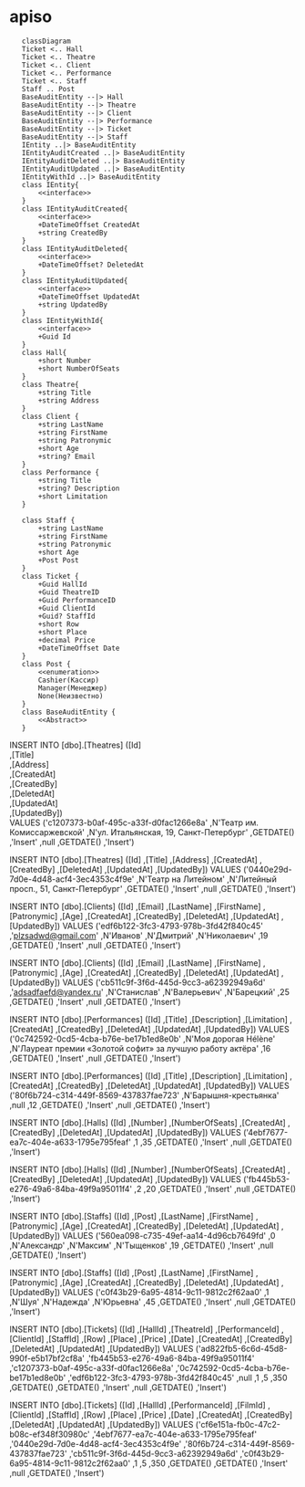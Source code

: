 # apiso
 ```mermaid
    classDiagram
    Ticket <.. Hall
    Ticket <.. Theatre
    Ticket <.. Client
    Ticket <.. Performance
    Ticket <.. Staff
    Staff .. Post
    BaseAuditEntity --|> Hall
    BaseAuditEntity --|> Theatre
    BaseAuditEntity --|> Client
    BaseAuditEntity --|> Performance
    BaseAuditEntity --|> Ticket
    BaseAuditEntity --|> Staff
    IEntity ..|> BaseAuditEntity
    IEntityAuditCreated ..|> BaseAuditEntity
    IEntityAuditDeleted ..|> BaseAuditEntity
    IEntityAuditUpdated ..|> BaseAuditEntity
    IEntityWithId ..|> BaseAuditEntity
    class IEntity{
        <<interface>>
    }
    class IEntityAuditCreated{
        <<interface>>
        +DateTimeOffset CreatedAt
        +string CreatedBy
    }
    class IEntityAuditDeleted{
        <<interface>>
        +DateTimeOffset? DeletedAt
    }
    class IEntityAuditUpdated{
        <<interface>>
        +DateTimeOffset UpdatedAt
        +string UpdatedBy
    }
    class IEntityWithId{
        <<interface>>
        +Guid Id
    }        
    class Hall{
        +short Number
        +short NumberOfSeats
    }
    class Theatre{
        +string Title
        +string Address
    }
    class Client {
        +string LastName
        +string FirstName
        +string Patronymic
        +short Age
        +string? Email
    }
    class Performance {
        +string Title
        +string? Description
        +short Limitation
    }

    class Staff {
        +string LastName
        +string FirstName
        +string Patronymic
        +short Age
        +Post Post
    }
    class Ticket {
        +Guid HallId 
        +Guid TheatreID
        +Guid PerformanceID
        +Guid ClientId
        +Guid? StaffId
        +short Row
        +short Place
        +decimal Price
        +DateTimeOffset Date
    }
    class Post {
        <<enumeration>>
        Cashier(Кассир)
        Manager(Менеджер)
        None(Неизвестно)
    }
    class BaseAuditEntity {
        <<Abstract>>        
    }
```



  INSERT INTO [dbo].[Theatres] 
           ([Id]  
           ,[Title]  
           ,[Address]  
           ,[CreatedAt]  
           ,[CreatedBy]  
           ,[DeletedAt]  
           ,[UpdatedAt]  
           ,[UpdatedBy])  
     VALUES 
           ('c1207373-b0af-495c-a33f-d0fac1266e8a' 
           ,N'Театр им. Комиссаржевской' 
           ,N'ул. Итальянская, 19, Санкт-Петербург' 
           ,GETDATE() 
           ,'Insert' 
           ,null 
           ,GETDATE() 
           ,'Insert') 

INSERT INTO [dbo].[Theatres] 
           ([Id] 
           ,[Title] 
           ,[Address] 
           ,[CreatedAt] 
           ,[CreatedBy] 
           ,[DeletedAt] 
           ,[UpdatedAt] 
           ,[UpdatedBy]) 
     VALUES 
           ('0440e29d-7d0e-4d48-acf4-3ec4353c4f9e' 
           ,N'Театр на Литейном' 
           ,N'Литейный просп., 51, Санкт-Петербург' 
           ,GETDATE() 
           ,'Insert' 
           ,null 
           ,GETDATE() 
           ,'Insert') 

INSERT INTO [dbo].[Clients] 
           ([Id] 
           ,[Email] 
           ,[LastName] 
           ,[FirstName] 
           ,[Patronymic] 
           ,[Age] 
           ,[CreatedAt] 
           ,[CreatedBy] 
           ,[DeletedAt] 
           ,[UpdatedAt] 
           ,[UpdatedBy]) 
     VALUES 
           ('edf6b122-3fc3-4793-978b-3fd42f840c45' 
           ,'plzsadwd@gmail.com' 
           ,N'Иванов' 
           ,N'Дмитрий' 
           ,N'Николаевич' 
           ,19 
           ,GETDATE() 
           ,'Insert' 
           ,null 
           ,GETDATE() 
           ,'Insert') 

INSERT INTO [dbo].[Clients] 
           ([Id] 
           ,[Email] 
           ,[LastName] 
           ,[FirstName] 
           ,[Patronymic] 
           ,[Age] 
           ,[CreatedAt] 
           ,[CreatedBy] 
           ,[DeletedAt] 
           ,[UpdatedAt] 
           ,[UpdatedBy]) 
     VALUES 
           ('cb511c9f-3f6d-445d-9cc3-a62392949a6d'
           ,'adsadfaefd@yandex.ru' 
           ,N'Станислав' 
           ,N'Валерьевич' 
           ,N'Барецкий' 
           ,25 
           ,GETDATE() 
           ,'Insert' 
           ,null 
           ,GETDATE() 
           ,'Insert') 

INSERT INTO [dbo].[Performances] 
           ([Id] 
           ,[Title] 
           ,[Description] 
           ,[Limitation] 
           ,[CreatedAt] 
           ,[CreatedBy] 
           ,[DeletedAt] 
           ,[UpdatedAt] 
           ,[UpdatedBy]) 
     VALUES 
           ('0c742592-0cd5-4cba-b76e-be17b1ed8e0b' 
           ,N'Моя дорогая Hélène' 
           ,N'Лауреат премии «Золотой софит» за лучшую работу актёра' 
           ,16 
           ,GETDATE() 
           ,'Insert' 
           ,null 
           ,GETDATE() 
           ,'Insert') 

INSERT INTO [dbo].[Performances] 
           ([Id] 
           ,[Title]
           ,[Description]
           ,[Limitation]
           ,[CreatedAt]
           ,[CreatedBy]
           ,[DeletedAt]
           ,[UpdatedAt]
           ,[UpdatedBy])
     VALUES
           ('80f6b724-c314-449f-8569-437837fae723'
           ,N'Барышня-крестьянка'
           ,null
           ,12
           ,GETDATE()
           ,'Insert'
           ,null
           ,GETDATE()
           ,'Insert')

INSERT INTO [dbo].[Halls]
           ([Id]
           ,[Number]
           ,[NumberOfSeats]
           ,[CreatedAt]
           ,[CreatedBy]
           ,[DeletedAt]
           ,[UpdatedAt]
           ,[UpdatedBy])
     VALUES
           ('4ebf7677-ea7c-404e-a633-1795e795feaf'
           ,1
           ,35
           ,GETDATE()
           ,'Insert'
           ,null
           ,GETDATE()
           ,'Insert')

INSERT INTO [dbo].[Halls]
           ([Id]
           ,[Number]
           ,[NumberOfSeats]
           ,[CreatedAt]
           ,[CreatedBy]
           ,[DeletedAt]
           ,[UpdatedAt]
           ,[UpdatedBy])
     VALUES
           ('fb445b53-e276-49a6-84ba-49f9a95011f4'
           ,2
           ,20
           ,GETDATE()
           ,'Insert'
           ,null
           ,GETDATE()
           ,'Insert')

INSERT INTO [dbo].[Staffs]
           ([Id]
           ,[Post]
           ,[LastName]
           ,[FirstName]
           ,[Patronymic]
           ,[Age]
           ,[CreatedAt]
           ,[CreatedBy]
           ,[DeletedAt]
           ,[UpdatedAt]
           ,[UpdatedBy])
     VALUES
           ('560ea098-c735-49ef-aa14-4d96cb7649fd'
           ,0
           ,N'Александр'
           ,N'Максим'
           ,N'Тыщенков'
           ,19
           ,GETDATE()
           ,'Insert'
           ,null
           ,GETDATE()
           ,'Insert')

INSERT INTO [dbo].[Staffs]
           ([Id]
           ,[Post]
           ,[LastName]
           ,[FirstName]
           ,[Patronymic]
           ,[Age]
           ,[CreatedAt]
           ,[CreatedBy]
           ,[DeletedAt]
           ,[UpdatedAt]
           ,[UpdatedBy])
     VALUES
           ('c0f43b29-6a95-4814-9c11-9812c2f62aa0'
           ,1
           ,N'Шуя'
           ,N'Надежда'
           ,N'Юрьевна'
           ,45
           ,GETDATE()
           ,'Insert'
           ,null
           ,GETDATE()
           ,'Insert')

INSERT INTO [dbo].[Tickets]
           ([Id]
           ,[HallId]
           ,[TheatreId]
           ,[PerformanceId]
           ,[ClientId]
           ,[StaffId]
           ,[Row]
           ,[Place]
           ,[Price]
           ,[Date]
           ,[CreatedAt]
           ,[CreatedBy]
           ,[DeletedAt]
           ,[UpdatedAt]
           ,[UpdatedBy])
     VALUES
           ('ad822fb5-6c6d-45d8-990f-e5b17bf2cf8a'
           ,'fb445b53-e276-49a6-84ba-49f9a95011f4'
           ,'c1207373-b0af-495c-a33f-d0fac1266e8a'
           ,'0c742592-0cd5-4cba-b76e-be17b1ed8e0b'
           ,'edf6b122-3fc3-4793-978b-3fd42f840c45'
           ,null
           ,1
           ,5
           ,350
           ,GETDATE()
           ,GETDATE()
           ,'Insert'
           ,null
           ,GETDATE()
           ,'Insert')

INSERT INTO [dbo].[Tickets]
           ([Id]
           ,[HallId]
           ,[PerformanceId]
           ,[FilmId]
           ,[ClientId]
           ,[StaffId]
           ,[Row]
           ,[Place]
           ,[Price]
           ,[Date]
           ,[CreatedAt]
           ,[CreatedBy]
           ,[DeletedAt]
           ,[UpdatedAt]
           ,[UpdatedBy])
     VALUES
           ('cf6e151a-fb0c-47c2-b08c-ef348f30980c'
           ,'4ebf7677-ea7c-404e-a633-1795e795feaf'
           ,'0440e29d-7d0e-4d48-acf4-3ec4353c4f9e'
           ,'80f6b724-c314-449f-8569-437837fae723'
           ,'cb511c9f-3f6d-445d-9cc3-a62392949a6d'
           ,'c0f43b29-6a95-4814-9c11-9812c2f62aa0'
           ,1
           ,5
           ,350
           ,GETDATE()
           ,GETDATE()
           ,'Insert'
           ,null
           ,GETDATE()
           ,'Insert')
